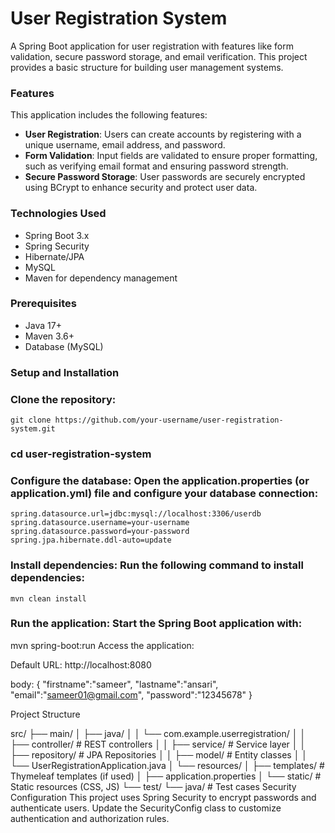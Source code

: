 # User Registration System
A Spring Boot application for user registration with features like form validation, secure password storage, and email verification. This project provides a basic structure for building user management systems.


### Features

This application includes the following features:

- **User Registration**: Users can create accounts by registering with a unique username, email address, and password.
- **Form Validation**: Input fields are validated to ensure proper formatting, such as verifying email format and ensuring password strength.
- **Secure Password Storage**: User passwords are securely encrypted using BCrypt to enhance security and protect user data.


### Technologies Used
- Spring Boot 3.x
- Spring Security
- Hibernate/JPA
- MySQL
- Maven for dependency management

### Prerequisites
- Java 17+
- Maven 3.6+
- Database (MySQL)

### Setup and Installation


### Clone the repository:

```
git clone https://github.com/your-username/user-registration-system.git
```

 ### cd user-registration-system

### Configure the database: Open the application.properties (or application.yml) file and configure your database connection:

```
spring.datasource.url=jdbc:mysql://localhost:3306/userdb
spring.datasource.username=your-username
spring.datasource.password=your-password
spring.jpa.hibernate.ddl-auto=update

```

### Install dependencies: Run the following command to install dependencies:

```
mvn clean install
```

### Run the application: Start the Spring Boot application with:

 
mvn spring-boot:run
Access the application:

Default URL: http://localhost:8080

body: 
{
    "firstname":"sameer",
    "lastname":"ansari",
    "email":"sameer01@gmail.com",
    "password":"12345678"
}

Project Structure

src/
├── main/
│   ├── java/
│   │   └── com.example.userregistration/
│   │       ├── controller/       # REST controllers
│   │       ├── service/          # Service layer
│   │       ├── repository/       # JPA Repositories
│   │       ├── model/            # Entity classes
│   │       └── UserRegistrationApplication.java
│   └── resources/
│       ├── templates/            # Thymeleaf templates (if used)
│       ├── application.properties
│       └── static/               # Static resources (CSS, JS)
└── test/
    └── java/                     # Test cases
Security Configuration
This project uses Spring Security to encrypt passwords and authenticate users. Update the SecurityConfig class to customize authentication and authorization rules.
